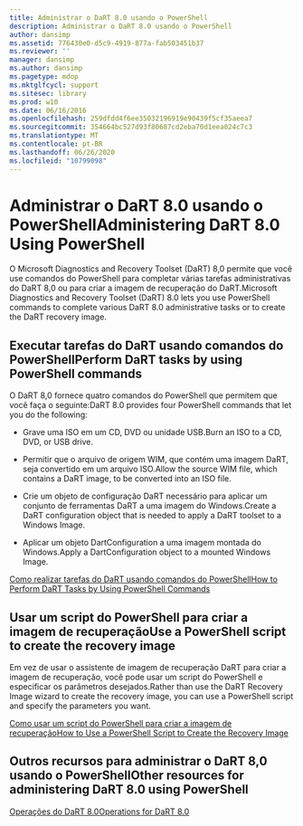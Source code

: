 ```yaml
---
title: Administrar o DaRT 8.0 usando o PowerShell
description: Administrar o DaRT 8.0 usando o PowerShell
author: dansimp
ms.assetid: 776430e0-d5c9-4919-877a-fab503451b37
ms.reviewer: ''
manager: dansimp
ms.author: dansimp
ms.pagetype: mdop
ms.mktglfcycl: support
ms.sitesec: library
ms.prod: w10
ms.date: 06/16/2016
ms.openlocfilehash: 259dfdd4f6ee35032196919e90439f5cf35aeea7
ms.sourcegitcommit: 354664bc527d93f80687cd2eba70d1eea024c7c3
ms.translationtype: MT
ms.contentlocale: pt-BR
ms.lasthandoff: 06/26/2020
ms.locfileid: "10799098"
---
```

# <span data-ttu-id="17bd9-103">Administrar o DaRT 8.0 usando o PowerShell</span><span class="sxs-lookup"><span data-stu-id="17bd9-103">Administering DaRT 8.0 Using PowerShell</span></span>


<span data-ttu-id="17bd9-104">O Microsoft Diagnostics and Recovery Toolset (DaRT) 8,0 permite que você use comandos do PowerShell para completar várias tarefas administrativas do DaRT 8,0 ou para criar a imagem de recuperação do DaRT.</span><span class="sxs-lookup"><span data-stu-id="17bd9-104">Microsoft Diagnostics and Recovery Toolset (DaRT) 8.0 lets you use PowerShell commands to complete various DaRT 8.0 administrative tasks or to create the DaRT recovery image.</span></span>

## <span data-ttu-id="17bd9-105">Executar tarefas do DaRT usando comandos do PowerShell</span><span class="sxs-lookup"><span data-stu-id="17bd9-105">Perform DaRT tasks by using PowerShell commands</span></span>


<span data-ttu-id="17bd9-106">O DaRT 8,0 fornece quatro comandos do PowerShell que permitem que você faça o seguinte:</span><span class="sxs-lookup"><span data-stu-id="17bd9-106">DaRT 8.0 provides four PowerShell commands that let you do the following:</span></span>

-   <span data-ttu-id="17bd9-107">Grave uma ISO em um CD, DVD ou unidade USB.</span><span class="sxs-lookup"><span data-stu-id="17bd9-107">Burn an ISO to a CD, DVD, or USB drive.</span></span>

-   <span data-ttu-id="17bd9-108">Permitir que o arquivo de origem WIM, que contém uma imagem DaRT, seja convertido em um arquivo ISO.</span><span class="sxs-lookup"><span data-stu-id="17bd9-108">Allow the source WIM file, which contains a DaRT image, to be converted into an ISO file.</span></span>

-   <span data-ttu-id="17bd9-109">Crie um objeto de configuração DaRT necessário para aplicar um conjunto de ferramentas DaRT a uma imagem do Windows.</span><span class="sxs-lookup"><span data-stu-id="17bd9-109">Create a DaRT configuration object that is needed to apply a DaRT toolset to a Windows Image.</span></span>

-   <span data-ttu-id="17bd9-110">Aplicar um objeto DartConfiguration a uma imagem montada do Windows.</span><span class="sxs-lookup"><span data-stu-id="17bd9-110">Apply a DartConfiguration object to a mounted Windows Image.</span></span>

[<span data-ttu-id="17bd9-111">Como realizar tarefas do DaRT usando comandos do PowerShell</span><span class="sxs-lookup"><span data-stu-id="17bd9-111">How to Perform DaRT Tasks by Using PowerShell Commands</span></span>](how-to-perform-dart-tasks-by-using-powershell-commands-dart-8.md)

## <span data-ttu-id="17bd9-112">Usar um script do PowerShell para criar a imagem de recuperação</span><span class="sxs-lookup"><span data-stu-id="17bd9-112">Use a PowerShell script to create the recovery image</span></span>


<span data-ttu-id="17bd9-113">Em vez de usar o assistente de imagem de recuperação DaRT para criar a imagem de recuperação, você pode usar um script do PowerShell e especificar os parâmetros desejados.</span><span class="sxs-lookup"><span data-stu-id="17bd9-113">Rather than use the DaRT Recovery Image wizard to create the recovery image, you can use a PowerShell script and specify the parameters you want.</span></span>

[<span data-ttu-id="17bd9-114">Como usar um script do PowerShell para criar a imagem de recuperação</span><span class="sxs-lookup"><span data-stu-id="17bd9-114">How to Use a PowerShell Script to Create the Recovery Image</span></span>](how-to-use-a-powershell-script-to-create-the-recovery-image-dart-8.md)

## <span data-ttu-id="17bd9-115">Outros recursos para administrar o DaRT 8,0 usando o PowerShell</span><span class="sxs-lookup"><span data-stu-id="17bd9-115">Other resources for administering DaRT 8.0 using PowerShell</span></span>


[<span data-ttu-id="17bd9-116">Operações do DaRT 8.0</span><span class="sxs-lookup"><span data-stu-id="17bd9-116">Operations for DaRT 8.0</span></span>](operations-for-dart-80-dart-8.md)

 

 





